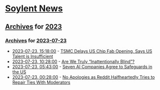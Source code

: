 # [Soylent News](../../../README.md)

## [Archives](../../index.md) for [2023](../index.md)

### [Archives](../../index.md) for [2023-07-23](index.md)

* [2023-07-23, 15:18:00](https://soylentnews.org/article.pl?sid=23/07/22/1259258&from=rss) - [TSMC Delays US Chip Fab Opening, Says US Talent is Insufficient](https://soylentnews.org/article.pl?sid=23/07/22/1259258&from=rss)
* [2023-07-23, 10:28:00](https://soylentnews.org/article.pl?sid=23/07/22/1254253&from=rss) - [Are We Truly “Inattentionally Blind”? ](https://soylentnews.org/article.pl?sid=23/07/22/1254253&from=rss)
* [2023-07-23, 05:43:00](https://soylentnews.org/article.pl?sid=23/07/22/0213216&from=rss) - [Seven AI Companies Agree to Safeguards in the US](https://soylentnews.org/article.pl?sid=23/07/22/0213216&from=rss)
* [2023-07-23, 00:28:00](https://soylentnews.org/article.pl?sid=23/07/22/020258&from=rss) - [No Apologies as Reddit Halfheartedly Tries to Repair Ties With Moderators](https://soylentnews.org/article.pl?sid=23/07/22/020258&from=rss)
